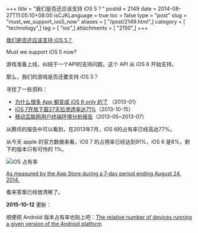 +++
title = "我们是否还应该支持 iOS 5？"
postid = 2149
date = 2014-08-27T11:05:10+08:00
isCJKLanguage = true
toc = false
type = "post"
slug = "must_we_support_ios5_now"
aliases = [ "/post/2149.html",]
category = [ "technology",]
tag = [ "ios",]
attachments = [ "2150",]
+++


[我们是否还应该支持 iOS 5？](https://blog.zengrong.net/post/2149.html)

Must we support iOS 5 now?

游戏准备上线，纠结于一个API的支持问题。这个 API 从 iOS 6 开始支持。

那么，我们的游戏是否还要支持 iOS 5？

寻找了一些资料：

* [为什么很多 App 都变成 iOS 6 only 的了][1] （2013-01）
* [iOS 7开放下载27天后渗透率达71%][2]（2013-10-15）
* [移动互联网用户终端环境分析报告][3]（2013-05~2013-07）

从腾讯的报告中可以看到，在2013年7月，iOS 6的占有率已经高达77%。

从今天 apple 的官方数据来看，iOS 7 的占用率已经达到91%，iOS 6 是8%，剩下的版本只有可怜的 1%。

![iOS 占有率][51]

[As measured by the App Store during a 7‑day period ending August 24, 2014.][4]

看来答案已经很清晰了。


**2015-10-12** 更新：

顺便把 Android 版本占有率也贴上吧：[The relative number of devices running a given version of the Android platform][5]

[1]: http://www.zhihu.com/question/20740900
[2]: http://tech.sina.com.cn/t/2013-10-15/21108818686.shtml
[3]: http://mta.qq.com/mta/bigdata/?p=63
[4]: https://developer.apple.com/support/appstore/
[5]: https://developer.android.com/about/dashboards/index.html
[51]: /uploads/2014/08/ios.png
